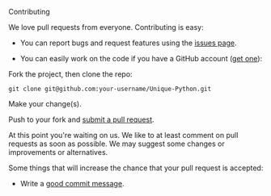  Contributing

We love pull requests from everyone. Contributing is easy:

* You can report bugs and request features using the [issues page][issues].

[issues]: https://github.com/pydatagn/Community/issues

* You can easily work on the code if you have a GitHub account ([get one][github]):

[github]: https://github.com/join

Fork the project, then clone the repo:

    git clone git@github.com:your-username/Unique-Python.git

Make your change(s).

Push to your fork and [submit a pull request][pr].

[pr]: https://github.com/pydatagn/Community/compare

At this point you're waiting on us. We like to at least comment on pull requests
as soon as possible. We may suggest some changes or improvements or alternatives.

Some things that will increase the chance that your pull request is accepted:

* Write a [good commit message][commit].

[commit]: http://tbaggery.com/2008/04/19/a-note-about-git-commit-messages.html
